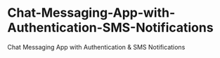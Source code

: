 # Chat-Messaging-App-with-Authentication-SMS-Notifications
Chat Messaging App with Authentication &amp; SMS Notifications
